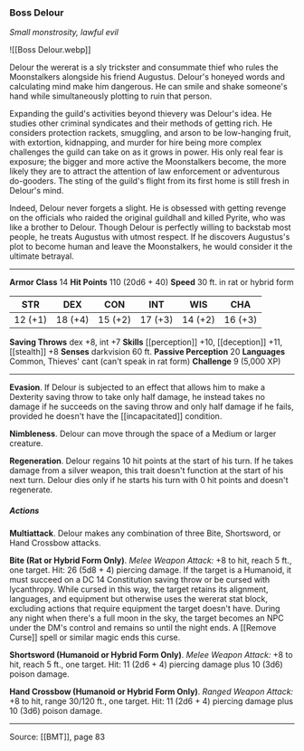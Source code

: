 ### Boss Delour
_Small monstrosity, lawful evil_

![[Boss Delour.webp]]

Delour the wererat is a sly trickster and consummate thief who rules the Moonstalkers alongside his friend Augustus. Delour's honeyed words and calculating mind make him dangerous. He can smile and shake someone's hand while simultaneously plotting to ruin that person.

Expanding the guild's activities beyond thievery was Delour's idea. He studies other criminal syndicates and their methods of getting rich. He considers protection rackets, smuggling, and arson to be low-hanging fruit, with extortion, kidnapping, and murder for hire being more complex challenges the guild can take on as it grows in power. His only real fear is exposure; the bigger and more active the Moonstalkers become, the more likely they are to attract the attention of law enforcement or adventurous do-gooders. The sting of the guild's flight from its first home is still fresh in Delour's mind.

Indeed, Delour never forgets a slight. He is obsessed with getting revenge on the officials who raided the original guildhall and killed Pyrite, who was like a brother to Delour. Though Delour is perfectly willing to backstab most people, he treats Augustus with utmost respect. If he discovers Augustus's plot to become human and leave the Moonstalkers, he would consider it the ultimate betrayal.




---

**Armor Class** 14
**Hit Points** 110 (20d6 + 40)
**Speed** 30 ft. in rat or hybrid form

| STR     | DEX     | CON     | INT     | WIS     | CHA     |
|---------|---------|---------|---------|---------|---------|
| 12 (+1) | 18 (+4) | 15 (+2) | 17 (+3) | 14 (+2) | 16 (+3) |

**Saving Throws** dex +8, int +7
**Skills** [[perception]] +10, [[deception]] +11, [[stealth]] +8
**Senses** darkvision 60 ft.
**Passive Perception** 20
**Languages** Common, Thieves' cant (can't speak in rat form)
**Challenge** 9 (5,000 XP)

---

**Evasion**. If Delour is subjected to an effect that allows him to make a Dexterity saving throw to take only half damage, he instead takes no damage if he succeeds on the saving throw and only half damage if he fails, provided he doesn't have the [[incapacitated]] condition.

**Nimbleness**. Delour can move through the space of a Medium or larger creature.

**Regeneration**. Delour regains 10 hit points at the start of his turn. If he takes damage from a silver weapon, this trait doesn't function at the start of his next turn. Delour dies only if he starts his turn with 0 hit points and doesn't regenerate.

##### Actions
**Multiattack**. Delour makes any combination of three Bite, Shortsword, or Hand Crossbow attacks.

**Bite (Rat or Hybrid Form Only)**. _Melee Weapon Attack:_ +8 to hit, reach 5 ft., one target. Hit: 26 (5d8 + 4) piercing damage. If the target is a Humanoid, it must succeed on a DC 14 Constitution saving throw or be cursed with lycanthropy. While cursed in this way, the target retains its alignment, languages, and equipment but otherwise uses the wererat stat block, excluding actions that require equipment the target doesn't have. During any night when there's a full moon in the sky, the target becomes an NPC under the DM's control and remains so until the night ends. A [[Remove Curse]] spell or similar magic ends this curse.

**Shortsword (Humanoid or Hybrid Form Only)**. _Melee Weapon Attack:_ +8 to hit, reach 5 ft., one target. Hit: 11 (2d6 + 4) piercing damage plus 10 (3d6) poison damage.

**Hand Crossbow (Humanoid or Hybrid Form Only)**. _Ranged Weapon Attack:_ +8 to hit, range 30/120 ft., one target. Hit: 11 (2d6 + 4) piercing damage plus 10 (3d6) poison damage.


---

Source: [[BMT]], page 83